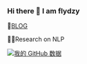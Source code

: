 ### Hi there 👋 I am flydzy
📘[BLOG](https://loli.flyduan.xyz)

🧑‍🎓Research on NLP

[![我的 GitHub 数据](https://github-readme-stats.vercel.app/api?username=flydzy)]()
